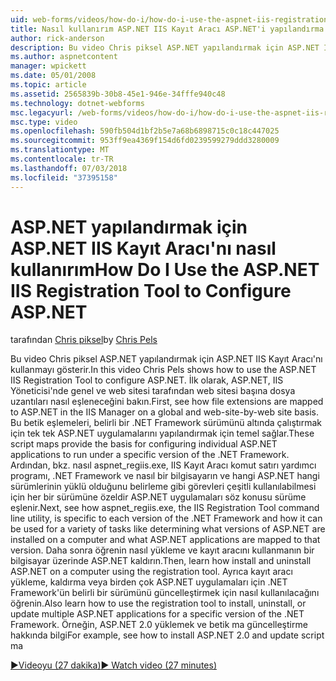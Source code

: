 ```yaml
---
uid: web-forms/videos/how-do-i/how-do-i-use-the-aspnet-iis-registration-tool-to-configure-aspnet
title: Nasıl kullanırım ASP.NET IIS Kayıt Aracı ASP.NET'i yapılandırma | Microsoft Docs
author: rick-anderson
description: Bu video Chris piksel ASP.NET yapılandırmak için ASP.NET IIS Kayıt Aracı'nı kullanmayı gösterir. İlk olarak, dosya uzantılarını ASP.NET'te nasıl eşlendiğine bakın...
ms.author: aspnetcontent
manager: wpickett
ms.date: 05/01/2008
ms.topic: article
ms.assetid: 2565839b-30b8-45e1-946e-34fffe940c48
ms.technology: dotnet-webforms
msc.legacyurl: /web-forms/videos/how-do-i/how-do-i-use-the-aspnet-iis-registration-tool-to-configure-aspnet
msc.type: video
ms.openlocfilehash: 590fb504d1bf2b5e7a68b6898715c0c18c447025
ms.sourcegitcommit: 953ff9ea4369f154d6fd0239599279ddd3280009
ms.translationtype: MT
ms.contentlocale: tr-TR
ms.lasthandoff: 07/03/2018
ms.locfileid: "37395158"
---
```

<a name="how-do-i-use-the-aspnet-iis-registration-tool-to-configure-aspnet"></a><span data-ttu-id="c89a1-104">ASP.NET yapılandırmak için ASP.NET IIS Kayıt Aracı'nı nasıl kullanırım</span><span class="sxs-lookup"><span data-stu-id="c89a1-104">How Do I Use the ASP.NET IIS Registration Tool to Configure ASP.NET</span></span>
====================
<span data-ttu-id="c89a1-105">tarafından [Chris piksel](https://twitter.com/chrispels)</span><span class="sxs-lookup"><span data-stu-id="c89a1-105">by [Chris Pels](https://twitter.com/chrispels)</span></span>

<span data-ttu-id="c89a1-106">Bu video Chris piksel ASP.NET yapılandırmak için ASP.NET IIS Kayıt Aracı'nı kullanmayı gösterir.</span><span class="sxs-lookup"><span data-stu-id="c89a1-106">In this video Chris Pels shows how to use the ASP.NET IIS Registration Tool to configure ASP.NET.</span></span> <span data-ttu-id="c89a1-107">İlk olarak, ASP.NET, IIS Yöneticisi'nde genel ve web sitesi tarafından web sitesi başına dosya uzantıları nasıl eşleneceğini bakın.</span><span class="sxs-lookup"><span data-stu-id="c89a1-107">First, see how file extensions are mapped to ASP.NET in the IIS Manager on a global and web-site-by-web site basis.</span></span> <span data-ttu-id="c89a1-108">Bu betik eşlemeleri, belirli bir .NET Framework sürümünü altında çalıştırmak için tek tek ASP.NET uygulamalarını yapılandırmak için temel sağlar.</span><span class="sxs-lookup"><span data-stu-id="c89a1-108">These script maps provide the basis for configuring individual ASP.NET applications to run under a specific version of the .NET Framework.</span></span> <span data-ttu-id="c89a1-109">Ardından, bkz. nasıl aspnet\_regiis.exe, IIS Kayıt Aracı komut satırı yardımcı programı, .NET Framework ve nasıl bir bilgisayarın ve hangi ASP.NET hangi sürümlerinin yüklü olduğunu belirleme gibi görevleri çeşitli kullanılabilmesi için her bir sürümüne özeldir ASP.NET uygulamaları söz konusu sürüme eşlenir.</span><span class="sxs-lookup"><span data-stu-id="c89a1-109">Next, see how aspnet\_regiis.exe, the IIS Registration Tool command line utility, is specific to each version of the .NET Framework and how it can be used for a variety of tasks like determining what versions of ASP.NET are installed on a computer and what ASP.NET applications are mapped to that version.</span></span> <span data-ttu-id="c89a1-110">Daha sonra öğrenin nasıl yükleme ve kayıt aracını kullanmanın bir bilgisayar üzerinde ASP.NET kaldırın.</span><span class="sxs-lookup"><span data-stu-id="c89a1-110">Then, learn how install and uninstall ASP.NET on a computer using the registration tool.</span></span> <span data-ttu-id="c89a1-111">Ayrıca kayıt aracı yükleme, kaldırma veya birden çok ASP.NET uygulamaları için .NET Framework'ün belirli bir sürümünü güncelleştirmek için nasıl kullanılacağını öğrenin.</span><span class="sxs-lookup"><span data-stu-id="c89a1-111">Also learn how to use the registration tool to install, uninstall, or update multiple ASP.NET applications for a specific version of the .NET Framework.</span></span> <span data-ttu-id="c89a1-112">Örneğin, ASP.NET 2.0 yüklemek ve betik ma güncelleştirme hakkında bilgi</span><span class="sxs-lookup"><span data-stu-id="c89a1-112">For example, see how to install ASP.NET 2.0 and update script ma</span></span>

[<span data-ttu-id="c89a1-113">&#9654;Videoyu (27 dakika)</span><span class="sxs-lookup"><span data-stu-id="c89a1-113">&#9654; Watch video (27 minutes)</span></span>](https://channel9.msdn.com/Blogs/ASP-NET-Site-Videos/how-do-i-use-the-aspnet-iis-registration-tool-to-configure-aspnet)
